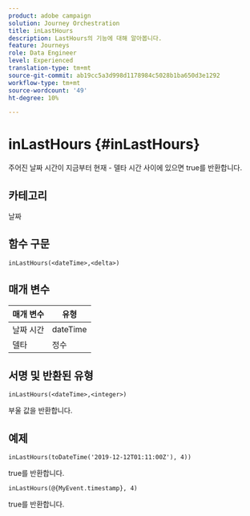 ```yaml
---
product: adobe campaign
solution: Journey Orchestration
title: inLastHours
description: LastHours의 기능에 대해 알아봅니다.
feature: Journeys
role: Data Engineer
level: Experienced
translation-type: tm+mt
source-git-commit: ab19cc5a3d998d1178984c5028b1ba650d3e1292
workflow-type: tm+mt
source-wordcount: '49'
ht-degree: 10%

---
```



# inLastHours {#inLastHours}

주어진 날짜 시간이 지금부터 현재 - 델타 시간 사이에 있으면 true를 반환합니다.

## 카테고리

날짜

## 함수 구문

`inLastHours(<dateTime>,<delta>)`

## 매개 변수

| 매개 변수 | 유형 |
|-----------|------------------|
| 날짜 시간 | dateTime |
| 델타 | 정수 |

## 서명 및 반환된 유형

`inLastHours(<dateTime>,<integer>)`

부울 값을 반환합니다.

## 예제

`inLastHours(toDateTime('2019-12-12T01:11:00Z'), 4))`

true를 반환합니다.

`inLastHours(@{MyEvent.timestamp}, 4)`

true를 반환합니다.
